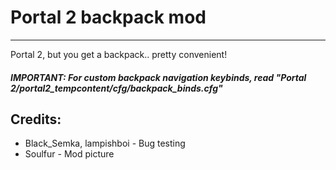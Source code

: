 # Portal 2 backpack mod
---

Portal 2, but you get a backpack.. pretty convenient!
##### IMPORTANT: For custom backpack navigation keybinds, read "Portal 2/portal2_tempcontent/cfg/backpack_binds.cfg"

## Credits:
- Black_Semka, lampishboi - Bug testing
- Soulfur - Mod picture
